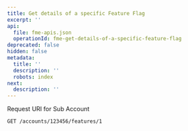 ```yaml
---
title: Get details of a specific Feature Flag
excerpt: ''
api:
  file: fme-apis.json
  operationId: fme-get-details-of-a-specific-feature-flag
deprecated: false
hidden: false
metadata:
  title: ''
  description: ''
  robots: index
next:
  description: ''
---
```

Request URI for Sub Account

```
GET /accounts/123456/features/1
```
